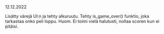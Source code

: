 
12.12.2022

Lisätty värejä UI:n ja tehty alkuruutu.
Tehty is_game_over() funktio, joka tarkastaa onko peli loppu. Huom. Ei toimi vielä halutusti, nollaa scoren kun ei pitäisi.